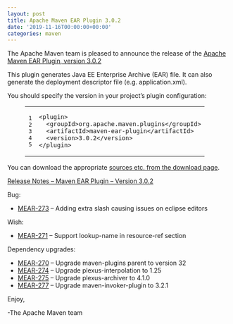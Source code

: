 ```yaml
---
layout: post
title: Apache Maven EAR Plugin 3.0.2
date: '2019-11-16T00:00:00+00:00'
categories: maven
---
```

<div class="entry-content"><p>The Apache Maven team is pleased to announce the release of the
  <a href="http://maven.apache.org/plugins/maven-ear-plugin/">Apache Maven EAR Plugin, version 3.0.2</a></p>

  <p>This plugin generates Java EE Enterprise Archive (EAR) file. It can also
    generate the deployment descriptor file (e.g. application.xml).</p>

  <p>You should specify the version in your project&rsquo;s plugin configuration:</p>

  <figure class='code'><figcaption><span></span></figcaption><div class="highlight"><table><tr><td class="gutter"><pre class="line-numbers"><span class='line-number'>1</span>
<span class='line-number'>2</span>
<span class='line-number'>3</span>
<span class='line-number'>4</span>
<span class='line-number'>5</span>
</pre></td><td class='code'><pre><code class='xml'><span class='line'><span class="nt">&lt;plugin&gt;</span>
</span><span class='line'>  <span class="nt">&lt;groupId&gt;</span>org.apache.maven.plugins<span class="nt">&lt;/groupId&gt;</span>
</span><span class='line'>  <span class="nt">&lt;artifactId&gt;</span>maven-ear-plugin<span class="nt">&lt;/artifactId&gt;</span>
</span><span class='line'>  <span class="nt">&lt;version&gt;</span>3.0.2<span class="nt">&lt;/version&gt;</span>
</span><span class='line'><span class="nt">&lt;/plugin&gt;</span>
</span></code></pre></td></tr></table></div></figure>


  <p>You can download the appropriate <a href="https://maven.apache.org/plugins/maven-ear-plugin/download.cgi">sources etc. from the download page</a>.</p>

  <!-- more -->


  <p><a href="https://issues.apache.org/jira/secure/ReleaseNote.jspa?projectId=12317422&amp;version=12343262">Release Notes &ndash; Maven EAR Plugin &ndash; Version 3.0.2</a></p>

  <p>Bug:</p>

  <ul>
    <li><a href="https://issues.apache.org/jira/browse/MEAR-273">MEAR-273</a> &ndash; Adding extra slash causing issues on eclipse editors</li>
  </ul>


  <p>Wish:</p>

  <ul>
    <li><a href="https://issues.apache.org/jira/browse/MEAR-271">MEAR-271</a> &ndash; Support lookup-name in resource-ref section</li>
  </ul>


  <p>Dependency upgrades:</p>

  <ul>
    <li><a href="https://issues.apache.org/jira/browse/MEAR-270">MEAR-270</a> &ndash; Upgrade maven-plugins parent to version 32</li>
    <li><a href="https://issues.apache.org/jira/browse/MEAR-274">MEAR-274</a> &ndash; Upgrade plexus-interpolation to 1.25</li>
    <li><a href="https://issues.apache.org/jira/browse/MEAR-275">MEAR-275</a> &ndash; Upgrade plexus-archiver to 4.1.0</li>
    <li><a href="https://issues.apache.org/jira/browse/MEAR-277">MEAR-277</a> &ndash; Upgrade maven-invoker-plugin to 3.2.1</li>
  </ul>


  <p>Enjoy,</p>

  <p>-The Apache Maven team</p>
</div>
